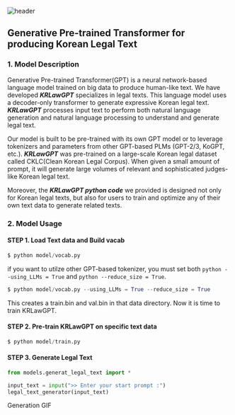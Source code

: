 ![header](https://capsule-render.vercel.app/api?type=wave&color=auto&height=300&section=header&text=KRLawGPT&fontSize=80)

## Generative Pre-trained Transformer for producing Korean Legal Text

### 1. Model Description

 Generative Pre-trained Transformer(GPT) is a neural network-based language model trained on big data to produce human-like text. We have developed ***KRLawGPT*** specializes in legal texts. This language model uses a decoder-only transformer to generate expressive Korean legal text. ***KRLawGPT*** processes input text to perform both natural language generation and natural language processing to understand and generate legal text. 
 
  Our model is built to be pre-trained with its own GPT model or to leverage tokenizers and parameters from other GPT-based PLMs (GPT-2/3, KoGPT, etc.).
 ***KRLawGPT*** was pre-trained on a large-scale Korean legal dataset called CKLC(Clean Korean Legal Corpus). When given a small amount of prompt, it will generate large volumes of relevant and sophisticated judges-like Korean legal text.
 
 Moreover, the ***KRLawGPT python code*** we provided is designed not only for Korean legal texts, but also for users to train and optimize any of their own text data to generate related texts.


### 2. Model Usage

#### STEP 1. Load Text data and Build vacab

```python
$ python model/vocab.py
```

if you want to utilze other GPT-based tokenizer, you must set both ```python --using_LLMs = True``` and ```python --reduce_size = True```.
```python
$ python model/vocab.py --using_LLMs = True --reduce_size = True
```
This creates a train.bin and val.bin in that data directory. Now it is time to train KRLawGPT.

#### STEP 2. Pre-train KRLawGPT on specific text data

```python
$ python model/train.py
```

#### STEP 3. Generate Legal Text

```python
from models.generat_legal_text import *

input_text = input(">> Enter your start prompt :")
legal_text_generator(input_text)
```

Generation GIF
